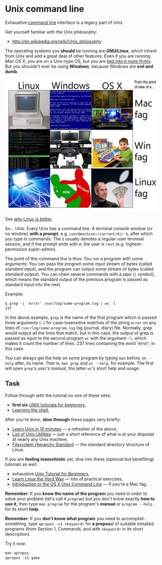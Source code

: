 Unix command line
=================

Exhaustive [command line](http://en.wikipedia.org/wiki/Command-line_interface)
interface is a legacy part of _Unix_.

Get yourself familiar with the Unix philosophy:
* http://en.wikipedia.org/wiki/Unix_philosophy

The operating systems you **should** be running are **_GNU/Linux_**,
which inherit from Unix and add a great deal of other features.
Even if you are running _Mac OS X_, you are on a Unix-type OS,
but you are [tied into it more firmly](http://en.wikipedia.org/wiki/Vendor_lock-in).
But you shouldn't ever be using **_Windows_**, because Windows are **evil and dumb**.

![Linux/Windows/OS X from the POV of Mac/Win/Linux fag...](https://github.com/CoderDojoSI/ideas/raw/master/tasks/resources/OS-POV.jpg)

See [why Linux is better](http://whylinuxisbetter.net/).

So... Unix. Every Unix has a command line. A terminal console window (or no window)
**with a _prompt_**, e.g. `user@machine:/current/dir $`, after which you type in commands.
The `$` usually denotes a regular-user terminal session, and if the prompt
ends with `#`, the user is `root` (e.g. highest-permission super-admin).

The point of this command line is thus: You run a _program_ with some _arguments_.
You can pass the program some input stream of bytes (called _standard input_), and
the program can output some stream of bytes (called _standard output_).
You can chain several commands with a _pipe_ (`|` symbol), which means the standard output
of the previous program is passed as standard input into the next.

Example:
```
$ grep -i 'error' /var/log/some-program.log | wc -l
237
```

In the above example, `grep` is the name of the first program which is passed
three arguments (`-i` for case-insensitive matches of the string `error` on any lines
of `/var/log/some-program.log` log (journal, diary) file. Normally, grep would output
all the lines that match, but in this case, the output of grep is passed as input to
the second program `wc` with the argument `-l`, which makes it count the number of lines.
237 lines containing the word 'error', in this case.

You can always get the help on some program by typing `man` before, or `--help` after, its name.
That is, `man grep` and `wc --help`, for example.
The first will open `grep`'s _user's manual_, the latter `wc`'s short help and usage.

Task
----
Follow through with the tutorial on one of these sites:
* **first six** [UNIX tutorials for beginners](http://www.ee.surrey.ac.uk/Teaching/Unix/),
* [Learning the shell](http://linuxcommand.org/learning_the_shell.php),

After you're done, **skim through** these pages very briefly:
* [Learn Unix in 10 minutes](http://freeengineer.org/learnUNIXin10minutes.html)
  — a refresher of the above,
* [List of Unix Utilities](http://en.wikipedia.org/wiki/List_of_Unix_utilities)
  — just a short reference of what is at your disposal at nearly any Unix machine,
* [Filesystem Hierarchy Standard](https://en.wikipedia.org/wiki/Filesystem_Hierarchy_Standard#Directory_structure)
  — the standard directory structure of Linux.

If you are **feeling masochistic** yet, dive into these (optional but benefiting) tutorials as well:
* exhaustive [Unix Tutorial for Beginners](http://www.tutorialspoint.com/unix/unix-getting-started.htm),
* [Learn Linux the Hard Way](http://nixsrv.com/llthw) — lots of practical exercises,
* [Introduction to the OS X Unix Command Line](http://www.matisse.net/osx/intro_unix/0_outline.html) — if you're a Mac fag.

**Remember**: If you **know the name of the program** you need in order to solve your problem
(let's call it `program`) but you don't know exactly **how to use it**, then
type `man program` for the program's **manual** or `program --help` for its short **help**.

**Remember**: If you **don't know what program** you need to accomplish something, type
`apropos -s1 <keyword>` for **a propos**al of suitable installed programs
(from Section 1, Commands, and with `<keyword>` in its short description).

Try it now:
```
man apropos
apropos -s1 game
```
